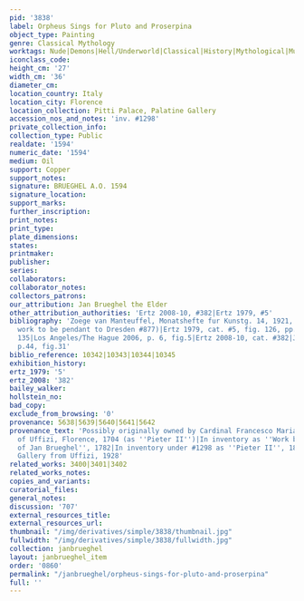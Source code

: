 ```yaml
---
pid: '3838'
label: Orpheus Sings for Pluto and Proserpina
object_type: Painting
genre: Classical Mythology
worktags: Nude|Demons|Hell/Underworld|Classical|History|Mythological|Musical instruments
iconclass_code:
height_cm: '27'
width_cm: '36'
diameter_cm:
location_country: Italy
location_city: Florence
location_collection: Pitti Palace, Palatine Gallery
accession_nos_and_notes: 'inv. #1298'
private_collection_info:
collection_type: Public
realdate: '1594'
numeric_date: '1594'
medium: Oil
support: Copper
support_notes:
signature: BRUEGHEL A.O. 1594
signature_location:
support_marks:
further_inscription:
print_notes:
print_type:
plate_dimensions:
states:
printmaker:
publisher:
series:
collaborators:
collaborator_notes:
collectors_patrons:
our_attribution: Jan Brueghel the Elder
other_attribution_authorities: 'Ertz 2008-10, #382|Ertz 1979, #5'
bibliography: 'Zoege van Manteuffel, Monatshefte fur Kunstg. 14, 1921, (believed this
  work to be pendant to Dresden #877)|Ertz 1979, cat. #5, fig. 126, pp. 90, 104, 122,
  135|Los Angeles/The Hague 2006, p. 6, fig.5|Ertz 2008-10, cat. #382|Jolly 2011,
  p.44, fig.31'
biblio_reference: 10342|10343|10344|10345
exhibition_history:
ertz_1979: '5'
ertz_2008: '382'
bailey_walker:
hollstein_no:
bad_copy:
exclude_from_browsing: '0'
provenance: 5638|5639|5640|5641|5642
provenance_text: 'Possibly originally owned by Cardinal Francesco Maria del Monte|Inventory
  of Uffizi, Florence, 1704 (as ''Pieter II'')|In inventory as ''Work by the Brothers
  of Jan Brueghel'', 1782|In inventory under #1298 as ''Pieter II'', 1890|To Palatine
  Gallery from Uffizi, 1928'
related_works: 3400|3401|3402
related_works_notes:
copies_and_variants:
curatorial_files:
general_notes:
discussion: '707'
external_resources_title:
external_resources_url:
thumbnail: "/img/derivatives/simple/3838/thumbnail.jpg"
fullwidth: "/img/derivatives/simple/3838/fullwidth.jpg"
collection: janbrueghel
layout: janbrueghel_item
order: '0860'
permalink: "/janbrueghel/orpheus-sings-for-pluto-and-proserpina"
full: ''
---
```

